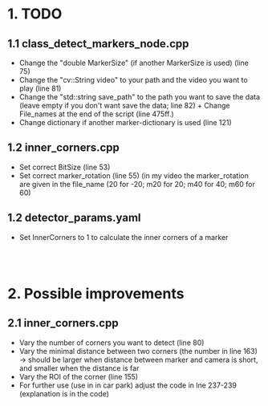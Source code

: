 # 1. TODO

## 1.1 class_detect_markers_node.cpp

- Change the "double MarkerSize" (if another MarkerSize is used) (line 75)
- Change the "cv::String video" to your path and the video you want to play (line 81)
- Change the "std::string save_path" to the path you want to save the data (leave empty if you don't want save the data; line 82) + Change File_names at the end of the script (line 475ff.)
- Change dictionary if another marker-dictionary is used (line 121)

## 1.2 inner_corners.cpp

- Set correct BitSize (line 53)
- Set correct marker_rotation (line 55) (in my video the marker_rotation are given in the file_name (20 for -20; m20 for 20; m40 for 40; m60 for 60)

## 1.2 detector_params.yaml

- Set InnerCorners to 1 to calculate the inner corners of a marker

<br/><br/>
# 2. Possible improvements

## 2.1 inner_corners.cpp

- Vary the number of corners you want to detect (line 80)
- Vary the minimal distance between two corners (the number in line 163) -> should be larger when distance between marker and camera is short, and smaller when the distance is far
- Vary the ROI of the corner (line 155)
- For further use (use in in car park) adjust the code in lne 237-239 (explanation is in the code)


